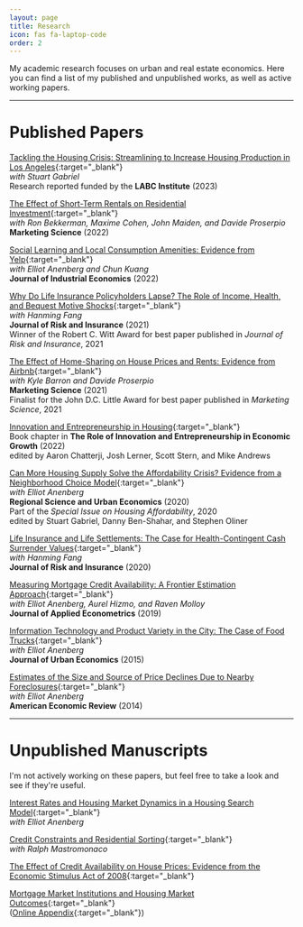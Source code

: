 ```yaml
---
layout: page
title: Research
icon: fas fa-laptop-code
order: 2
---
```


My academic research focuses on urban and real estate economics. Here you can find a list of my published and unpublished works, as well as active working papers.

---

# Published Papers

[Tackling the Housing Crisis: Streamlining to Increase Housing Production in Los Angeles](https://labusinesscouncil.org/wp-content/uploads/2023/05/FINAL-LABC-Housing-Study.pdf){:target="_blank"}<br>
*with Stuart Gabriel*<br>
Research reported funded by the **LABC Institute** (2023)

[The Effect of Short-Term Rentals on Residential Investment](https://pubsonline.informs.org/doi/abs/10.1287/mksc.2022.1409){:target="_blank"}<br>
*with Ron Bekkerman, Maxime Cohen, John Maiden, and Davide Proserpio*<br>
**Marketing Science** (2022)

[Social Learning and Local Consumption Amenities: Evidence from Yelp](https://onlinelibrary.wiley.com/doi/abs/10.1111/joie.12291){:target="_blank"}<br>
*with Elliot Anenberg and Chun Kuang*<br>
**Journal of Industrial Economics** (2022) 

[Why Do Life Insurance Policyholders Lapse? The Role of Income, Health, and Bequest Motive Shocks](https://onlinelibrary.wiley.com/doi/abs/10.1111/jori.12332){:target="_blank"}<br>
*with Hanming Fang*<br>
**Journal of Risk and Insurance** (2021)<br>
Winner of the Robert C. Witt Award for best paper published in *Journal of Risk and Insurance*, 2021

[The Effect of Home-Sharing on House Prices and Rents: Evidence from Airbnb](https://pubsonline.informs.org/doi/abs/10.1287/mksc.2020.1227){:target="_blank"}<br>
*with Kyle Barron and Davide Proserpio*<br>
**Marketing Science** (2021)<br>
Finalist for the John D.C. Little Award for best paper published in *Marketing Science*, 2021

[Innovation and Entrepreneurship in Housing](https://www.nber.org/books-and-chapters/role-innovation-and-entrepreneurship-economic-growth){:target="_blank"}<br>
Book chapter in **The Role of Innovation and Entrepreneurship in Economic Growth** (2022)<br>
edited by Aaron Chatterji, Josh Lerner, Scott Stern, and Mike Andrews

[Can More Housing Supply Solve the Affordability Crisis? Evidence from a Neighborhood Choice Model](https://www.sciencedirect.com/science/article/pii/S0166046217304283){:target="_blank"}<br>
*with Elliot Anenberg*<br>
**Regional Science and Urban Economics** (2020)<br>
Part of the *Special Issue on Housing Affordability*, 2020<br>
edited by Stuart Gabriel, Danny Ben-Shahar, and Stephen Oliner

[Life Insurance and Life Settlements: The Case for Health-Contingent Cash Surrender Values](https://onlinelibrary.wiley.com/doi/abs/10.1111/jori.12265){:target="_blank"}<br>
*with Hanming Fang*<br>
**Journal of Risk and Insurance** (2020)

[Measuring Mortgage Credit Availability: A Frontier Estimation Approach](https://onlinelibrary.wiley.com/doi/full/10.1002/jae.2720){:target="_blank"}<br>
*with Elliot Anenberg, Aurel Hizmo, and Raven Molloy*<br>
**Journal of Applied Econometrics** (2019)

[Information Technology and Product Variety in the City: The Case of Food Trucks](https://www.sciencedirect.com/science/article/pii/S0094119015000649){:target="_blank"}<br>
*with Elliot Anenberg*<br>
**Journal of Urban Economics** (2015)

[Estimates of the Size and Source of Price Declines Due to Nearby Foreclosures](https://www.aeaweb.org/articles?id=10.1257/aer.104.8.2527){:target="_blank"}<br>
*with Elliot Anenberg*<br>
**American Economic Review** (2014)

---

# Unpublished Manuscripts

I'm not actively working on these papers, but feel free to take a look and see if they're useful.

[Interest Rates and Housing Market Dynamics in a Housing Search Model](/assets/pdf/ak_search_summer2018_v3.pdf){:target="_blank"}<br>
*with Elliot Anenberg*

[Credit Constraints and Residential Sorting](/assets/pdf/km_constraints_2015_09_14.pdf){:target="_blank"}<br>
*with Ralph Mastromonaco*

[The Effect of Credit Availability on House Prices: Evidence from the Economic Stimulus Act of 2008](/assets/pdf/k_cll_2015apr.pdf){:target="_blank"}

[Mortgage Market Institutions and Housing Market Outcomes](/assets/pdf/k_housingstructural_2015_03.pdf){:target="_blank"}<br>
([Online Appendix](/assets/pdf/k_housingstructural_apdx_2015_03.pdf){:target="_blank"})

